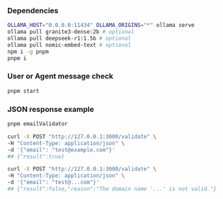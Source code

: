 ### Dependencies

```sh
OLLAMA_HOST="0.0.0.0:11434" OLLAMA_ORIGINS="*" ollama serve
ollama pull granite3-dense:2b # optional
ollama pull deepseek-r1:1.5b # optional
ollama pull nomic-embed-text # optional
npm i -g pnpm
pnpm i
```

### User or Agent message check

```sh
pnpm start
```

### JSON response example

```sh
pnpm emailValidator

curl -X POST "http://127.0.0.1:3000/validate" \
-H "Content-Type: application/json" \
-d '{"email": "test@example.com"}'
## {"result":true}

curl -X POST "http://127.0.0.1:3000/validate" \
-H "Content-Type: application/json" \
-d '{"email": "test@...com"}'
## {"result":false,"reason":"The domain name '...' is not valid."}
```
